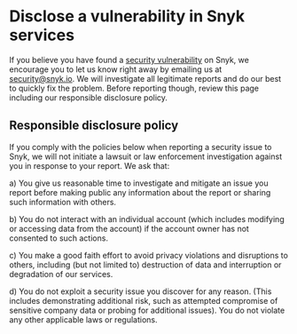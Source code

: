 # Disclose a vulnerability in Snyk services

If you believe you have found a [security vulnerability](https://snyk.io/learn/security-vulnerability-exploits-threats/) on Snyk, we encourage you to let us know right away by emailing us at [security@snyk.io](mailto:security@snyk.io). We will investigate all legitimate reports and do our best to quickly fix the problem. Before reporting though, review this page including our responsible disclosure policy.

## Responsible disclosure policy

If you comply with the policies below when reporting a security issue to Snyk, we will not initiate a lawsuit or law enforcement investigation against you in response to your report. We ask that:

a) You give us reasonable time to investigate and mitigate an issue you report before making public any information about the report or sharing such information with others.

b) You do not interact with an individual account (which includes modifying or accessing data from the account) if the account owner has not consented to such actions.

c) You make a good faith effort to avoid privacy violations and disruptions to others, including (but not limited to) destruction of data and interruption or degradation of our services.

d) You do not exploit a security issue you discover for any reason. (This includes demonstrating additional risk, such as attempted compromise of sensitive company data or probing for additional issues). You do not violate any other applicable laws or regulations.
